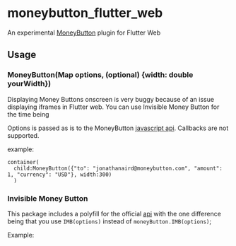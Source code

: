 # moneybutton_flutter_web

An experimental [MoneyButton](https://www.moneybutton.com) plugin for Flutter Web

## Usage

### MoneyButton(Map options, (optional) {width: double yourWidth})  


Displaying Money Buttons onscreen is very buggy because of an issue displaying iframes in Flutter web. You can use Invisible Money Button for the time being

Options is passed as is to the MoneyButton [javascript api](https://docs.moneybutton.com/docs/mb-javascript.html). Callbacks are not supported.

example:   
```
container(
  child:MoneyButton({"to": "jonathanaird@moneybutton.com", "amount": 1, "currency": "USD"}, width:300)
  )
``` 
 
 ### Invisible Money Button   
 This package includes a polyfill for the official [api](https://docs.moneybutton.com/docs/mb-invisible-money-button.html) with the one difference being that you use `IMB(options)` instead of `moneyButton.IMB(options)`; 
  
Example:
```var imb = IMB({'clientIdentifier':'your identifier','suggestedAmount':{'amount':'1','currency':'USD'},'onNewPermissionGranted':(String token){print(token);}});
```



